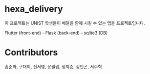 # hexa_delivery

이 프로젝트는 UNIST 학생들이 배달을 함께 시킬 수 있는 앱을  프로젝트입니다.


Flutter (front-end) - Flask (back-end) - sqlite3 (DB)


# Contributors
홍준화, 구대희, 진서영, 윤필립, 정지승, 김민곤, 서주혁

